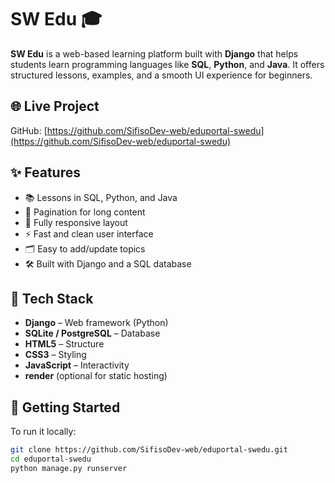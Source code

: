 # SW Edu 🎓

**SW Edu** is a web-based learning platform built with **Django** that helps students learn programming languages like **SQL**, **Python**, and **Java**. It offers structured lessons, examples, and a smooth UI experience for beginners.

## 🌐 Live Project

GitHub: [https://github.com/SifisoDev-web/eduportal-swedu](https://github.com/SifisoDev-web/eduportal-swedu)

## ✨ Features

- 📚 Lessons in SQL, Python, and Java
- 🔄 Pagination for long content
- 📱 Fully responsive layout
- ⚡ Fast and clean user interface
- 🗂️ Easy to add/update topics
- 🛠️ Built with Django and a SQL database

## 🧰 Tech Stack

- **Django** – Web framework (Python)
- **SQLite / PostgreSQL** – Database
- **HTML5** – Structure
- **CSS3** – Styling
- **JavaScript** – Interactivity
- **render** (optional for static hosting)
 

## 🚀 Getting Started

To run it locally:

```bash
git clone https://github.com/SifisoDev-web/eduportal-swedu.git
cd eduportal-swedu
python manage.py runserver

